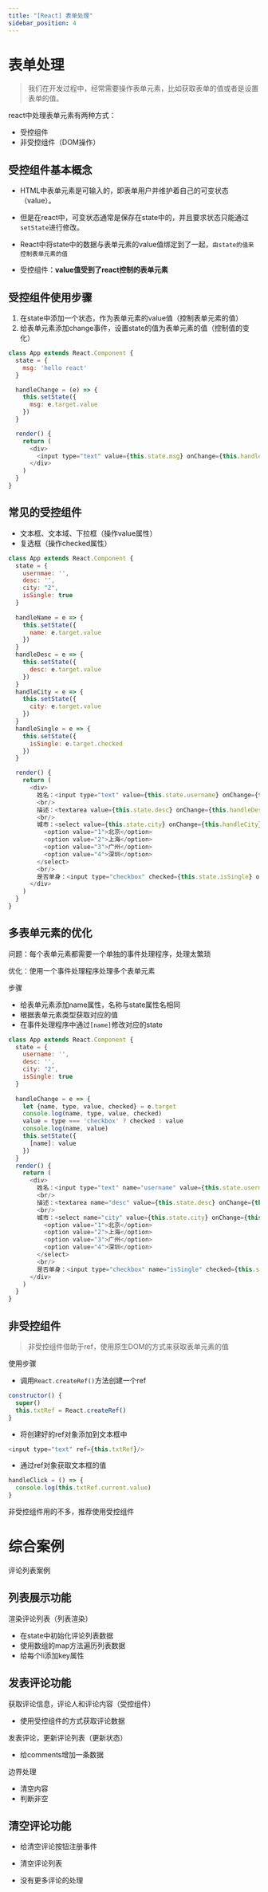 ```yaml
---
title: "[React] 表单处理"
sidebar_position: 4
---
```


# 表单处理

> 我们在开发过程中，经常需要操作表单元素，比如获取表单的值或者是设置表单的值。

react中处理表单元素有两种方式：

+ 受控组件
+ 非受控组件（DOM操作）

## 受控组件基本概念

+ HTML中表单元素是可输入的，即表单用户并维护着自己的可变状态（value）。

+ 但是在react中，可变状态通常是保存在state中的，并且要求状态只能通过`setState`进行修改。

+ React中将state中的数据与表单元素的value值绑定到了一起，`由state的值来控制表单元素的值`
+ 受控组件：**value值受到了react控制的表单元素** 

<!-- ![](images/受控组件.png) -->

## 受控组件使用步骤

1. 在state中添加一个状态，作为表单元素的value值（控制表单元素的值）
2. 给表单元素添加change事件，设置state的值为表单元素的值（控制值的变化）

```js
class App extends React.Component {
  state = {
    msg: 'hello react'
  }

  handleChange = (e) => {
    this.setState({
      msg: e.target.value
    })
  }

  render() {
    return (
      <div>
        <input type="text" value={this.state.msg} onChange={this.handleChange}/>
      </div>
    )
  }
}
```

## 常见的受控组件

+ 文本框、文本域、下拉框（操作value属性）
+ 复选框（操作checked属性）

```js
class App extends React.Component {
  state = {
    usernmae: '',
    desc: '',
    city: "2",
    isSingle: true
  }
 
  handleName = e => {
    this.setState({
      name: e.target.value
    })
  }
  handleDesc = e => {
    this.setState({
      desc: e.target.value
    })
  }
  handleCity = e => {
    this.setState({
      city: e.target.value
    })
  }
  handleSingle = e => {
    this.setState({
      isSingle: e.target.checked
    })
  }

  render() {
    return (
      <div>
        姓名：<input type="text" value={this.state.username} onChange={this.handleName}/>
        <br/>
        描述：<textarea value={this.state.desc} onChange={this.handleDesc}></textarea>
        <br/>
        城市：<select value={this.state.city} onChange={this.handleCity}>
          <option value="1">北京</option>
          <option value="2">上海</option>
          <option value="3">广州</option>
          <option value="4">深圳</option>
        </select>
        <br/>
        是否单身：<input type="checkbox" checked={this.state.isSingle} onChange={this.handleSingle}/>
      </div>
    )
  }
}
```

## 多表单元素的优化

问题：每个表单元素都需要一个单独的事件处理程序，处理太繁琐

优化：使用一个事件处理程序处理多个表单元素

步骤

 + 给表单元素添加name属性，名称与state属性名相同
 + 根据表单元素类型获取对应的值
 + 在事件处理程序中通过`[name]`修改对应的state

```js
class App extends React.Component {
  state = {
    username: '',
    desc: '',
    city: "2",
    isSingle: true
  }
 
  handleChange = e => {
    let {name, type, value, checked} = e.target
    console.log(name, type, value, checked)
    value = type === 'checkbox' ? checked : value
    console.log(name, value)
    this.setState({
      [name]: value
    })
  }
  render() {
    return (
      <div>
        姓名：<input type="text" name="username" value={this.state.username} onChange={this.handleChange}/>
        <br/>
        描述：<textarea name="desc" value={this.state.desc} onChange={this.handleChange}></textarea>
        <br/>
        城市：<select name="city" value={this.state.city} onChange={this.handleChange}>
          <option value="1">北京</option>
          <option value="2">上海</option>
          <option value="3">广州</option>
          <option value="4">深圳</option>
        </select>
        <br/>
        是否单身：<input type="checkbox" name="isSingle" checked={this.state.isSingle} onChange={this.handleChange}/>
      </div>
    )
  }
}
```

## 非受控组件

> 非受控组件借助于ref，使用原生DOM的方式来获取表单元素的值

使用步骤

+ 调用`React.createRef()`方法创建一个ref

```js
constructor() {
  super()
  this.txtRef = React.createRef()
}
```

+ 将创建好的ref对象添加到文本框中

```js
<input type="text" ref={this.txtRef}/>
```

+ 通过ref对象获取文本框的值

```js
handleClick = () => {
  console.log(this.txtRef.current.value)
}
```

非受控组件用的不多，推荐使用受控组件



# 综合案例

评论列表案例

## 列表展示功能

渲染评论列表（列表渲染）

+ 在state中初始化评论列表数据
+ 使用数组的map方法遍历列表数据
+ 给每个li添加key属性

## 发表评论功能

获取评论信息，评论人和评论内容（受控组件）

+ 使用受控组件的方式获取评论数据

发表评论，更新评论列表（更新状态）

 + 给comments增加一条数据

边界处理

 + 清空内容
 + 判断非空

## 清空评论功能

+ 给清空评论按钮注册事件

+ 清空评论列表
+ 没有更多评论的处理